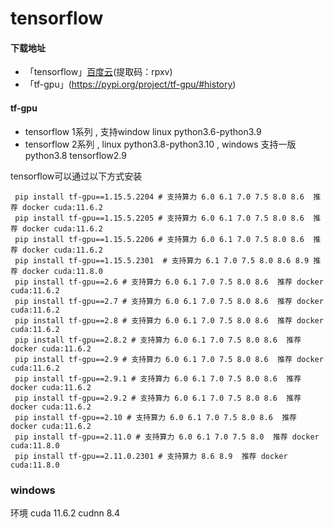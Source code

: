  
      
#  tensorflow

#### 下载地址
  - 「tensorflow」[百度云](https://pan.baidu.com/s/1PXelYOJ2yqWfWfY7qAL4wA?pwd=rpxv )(提取码：rpxv)
  - 「tf-gpu」(https://pypi.org/project/tf-gpu/#history)
 
#### tf-gpu
  - tensorflow 1系列 , 支持window linux python3.6-python3.9
  - tensorflow 2系列 , linux python3.8-python3.10 , windows 支持一版 python3.8 tensorflow2.9

 tensorflow可以通过以下方式安装
 ```
  pip install tf-gpu==1.15.5.2204 # 支持算力 6.0 6.1 7.0 7.5 8.0 8.6  推荐 docker cuda:11.6.2
  pip install tf-gpu==1.15.5.2205 # 支持算力 6.0 6.1 7.0 7.5 8.0 8.6  推荐 docker cuda:11.6.2
  pip install tf-gpu==1.15.5.2206 # 支持算力 6.0 6.1 7.0 7.5 8.0 8.6  推荐 docker cuda:11.6.2
  pip install tf-gpu==1.15.5.2301  # 支持算力 6.1 7.0 7.5 8.0 8.6 8.9 推荐 docker cuda:11.8.0
  pip install tf-gpu==2.6 # 支持算力 6.0 6.1 7.0 7.5 8.0 8.6  推荐 docker cuda:11.6.2
  pip install tf-gpu==2.7 # 支持算力 6.0 6.1 7.0 7.5 8.0 8.6  推荐 docker cuda:11.6.2
  pip install tf-gpu==2.8 # 支持算力 6.0 6.1 7.0 7.5 8.0 8.6  推荐 docker cuda:11.6.2
  pip install tf-gpu==2.8.2 # 支持算力 6.0 6.1 7.0 7.5 8.0 8.6  推荐 docker cuda:11.6.2
  pip install tf-gpu==2.9 # 支持算力 6.0 6.1 7.0 7.5 8.0 8.6  推荐 docker cuda:11.6.2
  pip install tf-gpu==2.9.1 # 支持算力 6.0 6.1 7.0 7.5 8.0 8.6  推荐 docker cuda:11.6.2
  pip install tf-gpu==2.9.2 # 支持算力 6.0 6.1 7.0 7.5 8.0 8.6  推荐 docker cuda:11.6.2
  pip install tf-gpu==2.10 # 支持算力 6.0 6.1 7.0 7.5 8.0 8.6  推荐 docker cuda:11.6.2
  pip install tf-gpu==2.11.0 # 支持算力 6.0 6.1 7.0 7.5 8.0  推荐 docker cuda:11.8.0
  pip install tf-gpu==2.11.0.2301 # 支持算力 8.6 8.9  推荐 docker cuda:11.8.0
```



### windows
   环境  cuda 11.6.2  cudnn 8.4  
